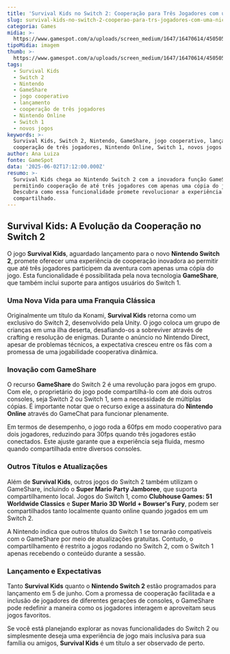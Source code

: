 ```yaml
---
title: 'Survival Kids no Switch 2: Cooperação para Três Jogadores com uma Única Cópia'
slug: survival-kids-no-switch-2-cooperao-para-trs-jogadores-com-uma-nica-cpia
categoria: Games
midia: >-
  https://www.gamespot.com/a/uploads/screen_medium/1647/16470614/4505057-survivalkidsswitch2coopgameshare.jpg
tipoMidia: imagem
thumb: >-
  https://www.gamespot.com/a/uploads/screen_medium/1647/16470614/4505057-survivalkidsswitch2coopgameshare.jpg
tags:
  - Survival Kids
  - Switch 2
  - Nintendo
  - GameShare
  - jogo cooperativo
  - lançamento
  - cooperação de três jogadores
  - Nintendo Online
  - Switch 1
  - novos jogos
keywords: >-
  Survival Kids, Switch 2, Nintendo, GameShare, jogo cooperativo, lançamento,
  cooperação de três jogadores, Nintendo Online, Switch 1, novos jogos
author: Ana Luiza
fonte: GameSpot
data: '2025-06-02T17:12:00.000Z'
resumo: >-
  Survival Kids chega ao Nintendo Switch 2 com a inovadora função GameShare,
  permitindo cooperação de até três jogadores com apenas uma cópia do jogo.
  Descubra como essa funcionalidade promete revolucionar a experiência de jogo
  compartilhado.
---
```

## Survival Kids: A Evolução da Cooperação no Switch 2

O jogo **Survival Kids**, aguardado lançamento para o novo **Nintendo Switch 2**, promete oferecer uma experiência de cooperação inovadora ao permitir que até três jogadores participem da aventura com apenas uma cópia do jogo. Esta funcionalidade é possibilitada pela nova tecnologia **GameShare**, que também inclui suporte para antigos usuários do Switch 1.

### Uma Nova Vida para uma Franquia Clássica

Originalmente um título da Konami, **Survival Kids** retorna como um exclusivo do Switch 2, desenvolvido pela Unity. O jogo coloca um grupo de crianças em uma ilha deserta, desafiando-os a sobreviver através de crafting e resolução de enigmas. Durante o anúncio no Nintendo Direct, apesar de problemas técnicos, a expectativa cresceu entre os fãs com a promessa de uma jogabilidade cooperativa dinâmica.

### Inovação com GameShare

O recurso **GameShare** do Switch 2 é uma revolução para jogos em grupo. Com ele, o proprietário do jogo pode compartilhá-lo com até dois outros consoles, seja Switch 2 ou Switch 1, sem a necessidade de múltiplas cópias. É importante notar que o recurso exige a assinatura do **Nintendo Online** através do GameChat para funcionar plenamente.

Em termos de desempenho, o jogo roda a 60fps em modo cooperativo para dois jogadores, reduzindo para 30fps quando três jogadores estão conectados. Este ajuste garante que a experiência seja fluida, mesmo quando compartilhada entre diversos consoles.

### Outros Títulos e Atualizações

Além de **Survival Kids**, outros jogos do Switch 2 também utilizam o GameShare, incluindo o **Super Mario Party Jamboree**, que suporta compartilhamento local. Jogos do Switch 1, como **Clubhouse Games: 51 Worldwide Classics** e **Super Mario 3D World + Bowser's Fury**, podem ser compartilhados tanto localmente quanto online quando jogados em um Switch 2.

A Nintendo indica que outros títulos do Switch 1 se tornarão compatíveis com o GameShare por meio de atualizações gratuitas. Contudo, o compartilhamento é restrito a jogos rodando no Switch 2, com o Switch 1 apenas recebendo o conteúdo durante a sessão.

### Lançamento e Expectativas

Tanto **Survival Kids** quanto o **Nintendo Switch 2** estão programados para lançamento em 5 de junho. Com a promessa de cooperação facilitada e a inclusão de jogadores de diferentes gerações de consoles, o GameShare pode redefinir a maneira como os jogadores interagem e aproveitam seus jogos favoritos.

Se você está planejando explorar as novas funcionalidades do Switch 2 ou simplesmente deseja uma experiência de jogo mais inclusiva para sua família ou amigos, **Survival Kids** é um título a ser observado de perto.

